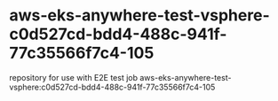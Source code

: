 # aws-eks-anywhere-test-vsphere-c0d527cd-bdd4-488c-941f-77c35566f7c4-105
repository for use with E2E test job aws-eks-anywhere-test-vsphere:c0d527cd-bdd4-488c-941f-77c35566f7c4-105
